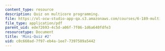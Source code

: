 ```yaml
---
content_type: resource
description: Quiz on multicore programming.
file: https://ol-ocw-studio-app-qa.s3.amazonaws.com/courses/6-189-multicore-programming-primer-january-iap-2007/c0c660ad7f97eb4a1ee77397589a5442_quiz2.pdf
file_type: application/pdf
parent_uid: ede72693-4c5d-a06f-7f06-1d6a640fdfe3
resourcetype: Document
title: 'Mini-Quiz #2'
uid: c0c660ad-7f97-eb4a-1ee7-7397589a5442
---
```

